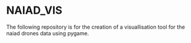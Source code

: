 # NAIAD_VIS
The following repository is for the creation of a visuallisation tool for the naiad drones data using pygame.
